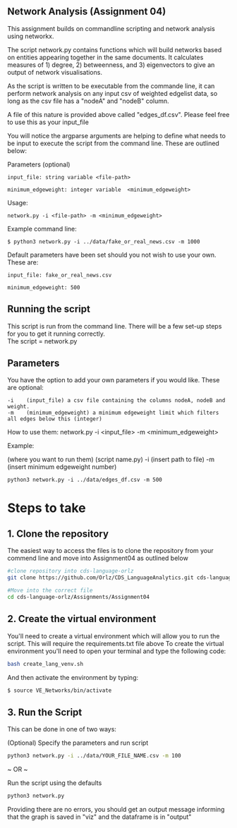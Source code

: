 ## Network Analysis (Assignment 04) 

This assignment builds on commandline scripting and network analysis using networkx. 

The script network.py contains functions which will build networks based on entities appearing together in the same documents. It calculates measures of 1) degree, 2) betweenness, and 3) eigenvectors to give an output of network visualisations. 

As the script is written to be executable from the commande line, it can perform network analysis on any input csv of weighted edgelist data, so long as the csv file has a "nodeA" and "nodeB" column.

A file of this nature is provided above called "edges_df.csv". Please feel free to use this as your input_file

You will notice the argparse arguments are helping to define what needs to be input to execute the script from the command line. These are outlined below: 


Parameters (optional)
   
    input_file: string variable <file-path>
    
    minimum_edgeweight: integer variable  <minimum_edgeweight>


Usage:

    network.py -i <file-path> -m <minimum_edgeweight>


Example command line:

    $ python3 network.py -i ../data/fake_or_real_news.csv -m 1000
 
 
Default parameters have been set should you not wish to use your own. These are: 

    input_file: fake_or_real_news.csv

    minimum_edgeweight: 500

## Running the script 
This script is run from the command line. There will be a few set-up steps for you to get it running correctly.  
The script = network.py 

## Parameters 
You have the option to add your own parameters if you would like. These are optional:

    -i    (input_file) a csv file containing the columns nodeA, nodeB and weight.
    -m    (minimum_edgeweight) a minimum edgeweight limit which filters all edges below this (integer) 

How to use them: 
   network.py -i <input_file> -m <minimum_edgeweight>
  
 Example: 
 
 (where you want to run them) (script name.py) -i (insert path to file) -m (insert minimum edgeweight number)
    
    python3 network.py -i ../data/edges_df.csv -m 500


# Steps to take 

## 1. Clone the repository 
The easiest way to access the files is to clone the repository from your commend line and move into Assignment04 as outlined below 

```bash
#clone repository into cds-language-orlz
git clone https://github.com/Orlz/CDS_LanguageAnalytics.git cds-language-orlz

#Move into the correct file 
cd cds-language-orlz/Assignments/Assignment04
```

## 2. Create the virtual environment
You'll need to create a virtual environment which will allow you to run the script. This will require the requirements.txt file above 
To create the virtual environment you'll need to open your terminal and type the following code: 

```bash
bash create_lang_venv.sh
```
And then activate the environment by typing: 
```bash
$ source VE_Networks/bin/activate
```

## 3. Run the Script 
This can be done in one of two ways: 

(Optional) Specify the parameters and run script    
```bash
python3 network.py -i ../data/YOUR_FILE_NAME.csv -m 100
```

~ OR ~ 


Run the script using the defaults 
```bash
python3 network.py 
```

Providing there are no errors, you should get an output message informing that the graph is saved in "viz" and the dataframe is in "output" 

    
